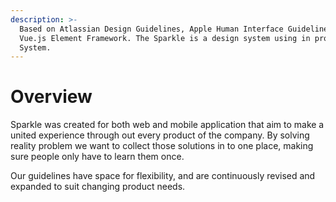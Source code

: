 ```yaml
---
description: >-
  Based on Atlassian Design Guidelines, Apple Human Interface Guidelines and
  Vue.js Element Framework. The Sparkle is a design system using in project CII
  System.
---
```


# Overview

Sparkle was created for both web and mobile application that aim to make a united experience through out every product of the company. By solving reality problem we want to collect those solutions in to one place, making sure people only have to learn them once.

Our guidelines have space for flexibility, and are continuously revised and expanded to suit changing product needs.

